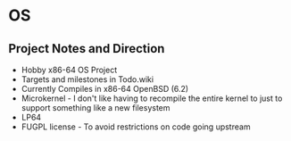# OS

## Project Notes and Direction
* Hobby x86-64 OS Project
* Targets and milestones in Todo.wiki
* Currently Compiles in x86-64 OpenBSD (6.2)
* Microkernel -	I don't like having to recompile the entire kernel to
		just to support something like a new filesystem
* LP64
* FUGPL license - To avoid restrictions on code going upstream
